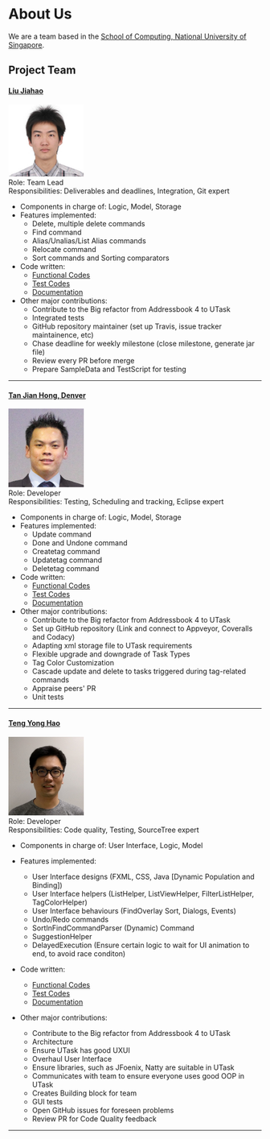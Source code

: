 # About Us

We are a team based in the [School of Computing, National University of Singapore](http://www.comp.nus.edu.sg).

## Project Team

#### [Liu Jiahao](http://github.com/liujiahaocs)
<img src="images/liujiahaocs.png" width="150"><br>
Role: Team Lead<br>
Responsibilities: Deliverables and deadlines, Integration, Git expert <br>

* Components in charge of: Logic, Model, Storage
* Features implemented:
  - Delete, multiple delete commands
  - Find command
  - Alias/Unalias/List Alias commands
  - Relocate command
  - Sort commands and Sorting comparators
* Code written:
  - [Functional Codes](../collated/main/A0138493W.md)
  - [Test Codes](../collated/test/A0138493W.md)
  - [Documentation](../collated/docs/A0138493W.md)
* Other major contributions:
  - Contribute to the Big refactor from Addressbook 4 to UTask
  - Integrated tests
  - GitHub repository maintainer (set up Travis, issue tracker maintainence, etc)
  - Chase deadline for weekly milestone (close milestone, generate jar file)
  - Review every PR before merge
  - Prepare SampleData and TestScript for testing

-----

#### [Tan Jian Hong, Denver](http://github.com/deltango)
<img src="images/deltango.png" width="150"><br>
Role: Developer <br>
Responsibilities: Testing, Scheduling and tracking, Eclipse expert <br>

* Components in charge of: Logic, Model, Storage
* Features implemented:
  - Update command
  - Done and Undone command
  - Createtag command
  - Updatetag command
  - Deletetag command
* Code written:
  - [Functional Codes](../collated/main/A0138423J.md)
  - [Test Codes](../collated/test/A0138423J.md)
  - [Documentation](../collated/docs/A0138423J.md)
* Other major contributions:
  - Contribute to the Big refactor from Addressbook 4 to UTask
  - Set up GitHub repository (Link and connect to Appveyor, Coveralls and Codacy)
  - Adapting xml storage file to UTask requirements
  - Flexible upgrade and downgrade of Task Types
  - Tag Color Customization
  - Cascade update and delete to tasks triggered during tag-related commands
  - Appraise peers' PR
  - Unit tests

-----

#### [Teng Yong Hao](http://github.com/yong24s)
<img src="images/yong24s.png" width="150"><br>
Role: Developer <br>
Responsibilities: Code quality, Testing, SourceTree expert <br>

* Components in charge of: User Interface, Logic, Model
* Features implemented:
  - User Interface designs (FXML, CSS, Java [Dynamic Population and Binding])
  - User Interface helpers (ListHelper, ListViewHelper, FilterListHelper, TagColorHelper)
  - User Interface behaviours (FindOverlay Sort, Dialogs, Events)
  - Undo/Redo commands
  - SortInFindCommandParser (Dynamic) Command
  - SuggestionHelper
  - DelayedExecution (Ensure certain logic to wait for UI animation to end, to avoid race conditon)
  
* Code written:
  - [Functional Codes](../collated/main/A0139996A.md)
  - [Test Codes](../collated/test/A0139996A.md)
  - [Documentation](../collated/docs/A0139996A.md)
* Other major contributions:
  - Contribute to the Big refactor from Addressbook 4 to UTask
  - Architecture 
  - Ensure UTask has good UXUI
  - Overhaul User Interface
  - Ensure libraries, such as JFoenix, Natty are suitable in UTask
  - Communicates with team to ensure everyone uses good OOP in UTask
  - Creates Building block for team
  - GUI tests
  - Open GitHub issues for foreseen problems
  - Review PR for Code Quality feedback
 -----
